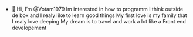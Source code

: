 - 👋 Hi, I’m @Votam1979 Im interested in how to programm I think outside de box and I realy like to learn good things 
My first love is my family that I realy love deeping 
My dream is to travel and work a lot like a  Front end developement


